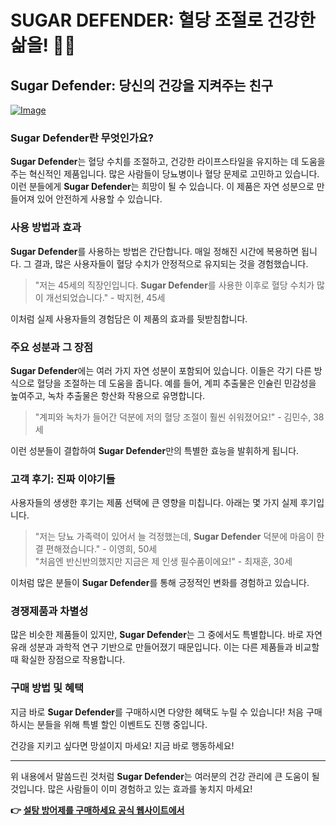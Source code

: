 # SUGAR DEFENDER: 혈당 조절로 건강한 삶을! 💪✨

## Sugar Defender: 당신의 건강을 지켜주는 친구

[![Image](https://sugardefender24.com/assets/img/person5.jpg)](https://gchaffi.com/jT9YKN17)

### Sugar Defender란 무엇인가요?

**Sugar Defender**는 혈당 수치를 조절하고, 건강한 라이프스타일을 유지하는 데 도움을 주는 혁신적인 제품입니다. 많은 사람들이 당뇨병이나 혈당 문제로 고민하고 있습니다. 이런 분들에게 **Sugar Defender**는 희망이 될 수 있습니다. 이 제품은 자연 성분으로 만들어져 있어 안전하게 사용할 수 있습니다.

### 사용 방법과 효과

**Sugar Defender**를 사용하는 방법은 간단합니다. 매일 정해진 시간에 복용하면 됩니다. 그 결과, 많은 사용자들이 혈당 수치가 안정적으로 유지되는 것을 경험했습니다. 

> "저는 45세의 직장인입니다. **Sugar Defender**를 사용한 이후로 혈당 수치가 많이 개선되었습니다." - 박지현, 45세

이처럼 실제 사용자들의 경험담은 이 제품의 효과를 뒷받침합니다.

### 주요 성분과 그 장점

**Sugar Defender**에는 여러 가지 자연 성분이 포함되어 있습니다. 이들은 각기 다른 방식으로 혈당을 조절하는 데 도움을 줍니다. 예를 들어, 계피 추출물은 인슐린 민감성을 높여주고, 녹차 추출물은 항산화 작용으로 유명합니다.

> "계피와 녹차가 들어간 덕분에 저의 혈당 조절이 훨씬 쉬워졌어요!" - 김민수, 38세

이런 성분들이 결합하여 **Sugar Defender**만의 특별한 효능을 발휘하게 됩니다.

### 고객 후기: 진짜 이야기들

사용자들의 생생한 후기는 제품 선택에 큰 영향을 미칩니다. 아래는 몇 가지 실제 후기입니다.

> "저는 당뇨 가족력이 있어서 늘 걱정했는데, **Sugar Defender** 덕분에 마음이 한결 편해졌습니다." - 이영희, 50세  
> "처음엔 반신반의했지만 지금은 제 인생 필수품이에요!" - 최재훈, 30세  

이처럼 많은 분들이 **Sugar Defender**를 통해 긍정적인 변화를 경험하고 있습니다.

### 경쟁제품과 차별성

많은 비슷한 제품들이 있지만, **Sugar Defender**는 그 중에서도 특별합니다. 바로 자연 유래 성분과 과학적 연구 기반으로 만들어졌기 때문입니다. 이는 다른 제품들과 비교할 때 확실한 장점으로 작용합니다.

### 구매 방법 및 혜택

지금 바로 **Sugar Defender**를 구매하시면 다양한 혜택도 누릴 수 있습니다! 처음 구매하시는 분들을 위해 특별 할인 이벤트도 진행 중입니다. 

건강을 지키고 싶다면 망설이지 마세요! 지금 바로 행동하세요!

---

위 내용에서 말씀드린 것처럼 **Sugar Defender**는 여러분의 건강 관리에 큰 도움이 될 것입니다. 많은 사람들이 이미 경험하고 있는 효과를 놓치지 마세요!



**👉 [설탕 방어제를 구매하세요 공식 웹사이트에서](https://gchaffi.com/jT9YKN17)**